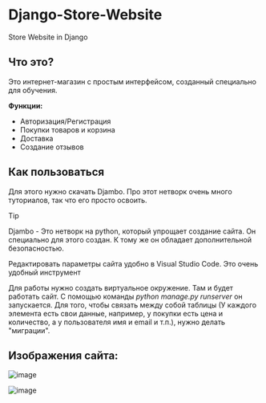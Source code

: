 # Django-Store-Website
Store Website in Django
## Что это?
Это интернет-магазин с простым интерфейсом, созданный специально для обучения.

**Функции:**

- Авторизация/Регистрация
- Покупки товаров и корзина
- Доставка
- Создание отзывов

## Как пользоваться
Для этого нужно скачать Djambo. Про этот нетворк очень много туториалов, так что его просто освоить.

>[!Tip]
>Djambo - Это нетворк на python, который упрощает создание сайта. Он специально для этого создан. К тому же он обладает дополнительной безопасностью.
>
>Редактировать параметры сайта удобно в Visual Studio Code. Это очень удобный инструмент

Для работы нужно создать виртуальное окружение. Там и будет работать сайт. С помощью команды _python manage.py runserver_ он запускается. Для того, чтобы связать между собой таблицы (У каждого элемента есть свои данные, например, у покупки есть цена и количество, а у пользователя имя и email и т.п.), нужно делать "миграции".

## Изображения сайта:
![image](https://github.com/user-attachments/assets/a6c5d6a2-d836-45fa-a565-a935efc9d3ec)

![image](https://github.com/user-attachments/assets/a5f4af79-51db-4bc1-9585-8d6234c669db)
